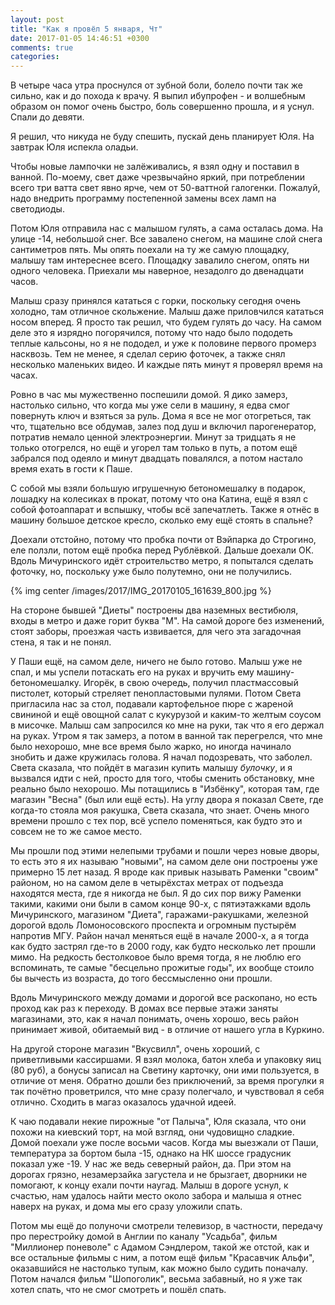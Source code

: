 ```yaml
---
layout: post
title: "Как я провёл 5 января, Чт"
date: 2017-01-05 14:46:51 +0300
comments: true
categories: 
---
```

В четыре часа утра проснулся от зубной боли, болело почти так же сильно, как и до похода к врачу. Я выпил ибупрофен - и волшебным образом он помог очень быстро, боль совершенно прошла, и я уснул. Спали до девяти.

Я решил, что никуда не буду спешить, пускай день планирует Юля. На завтрак Юля испекла оладьи.

Чтобы новые лампочки не залёживались, я взял одну и поставил в ванной. По-моему, свет даже чрезвычайно яркий, при потреблении всего три ватта свет явно ярче, чем от 50-ваттной галогенки. Пожалуй, надо внедрить программу постепенной замены всех ламп на светодиоды.

Потом Юля отправила нас с малышом гулять, а сама осталась дома. На улице -14, небольшой снег. Все завалено снегом, на машине слой снега сантиметров пять. Мы опять поехали на ту же самую площадку, малышу там интереснее всего. Площадку завалило снегом, опять ни одного человека. Приехали мы наверное, незадолго до двенадцати часов. 

Малыш сразу принялся кататься с горки, поскольку сегодня очень холодно, там отличное скольжение. Малыш даже приловчился кататься носом вперед. Я просто так решил, что будем гулять до часу. На самом деле это я изрядно погорячился, потому что надо было пододеть теплые кальсоны, но я не пододел, и уже к половине первого промерз насквозь. Тем не менее, я сделал серию фоточек, а также снял несколько маленьких видео. И каждые пять минут я проверял время на часах.

Ровно в час мы мужественно поспешили домой. Я дико замерз, настолько сильно, что когда мы уже сели в машину, я едва смог повернуть ключ и взяться за руль. Дома я все не мог отогреться, так что, тщательно все обдумав, залез под душ и включил парогенератор, потратив немало ценной электроэнергии. Минут за тридцать я не только отогрелся, но ещё и угорел там только в путь, а потом ещё забрался под одеяло и минут двадцать повалялся, а потом настало время ехать в гости к Паше.

С собой мы взяли большую игрушечную бетономешалку в подарок, лошадку на колесиках в прокат, потому что она Катина, ещё я взял с собой фотоаппарат и вспышку, чтобы всё запечатлеть. Также я отнёс в машину большое детское кресло, сколько ему ещё стоять в спальне?
 
Доехали отстойно, потому что пробка почти от Вэйпарка до Строгино, еле ползли, потом ещё пробка перед Рублёвкой. Дальше доехали ОК. Вдоль Мичуринского идёт строительство метро, я попытался сделать фоточку, но, поскольку уже было полутемно, они не получились.

{% img center /images/2017/IMG_20170105_161639_800.jpg %}

На стороне бывшей "Диеты" построены два наземных вестибюля, входы в метро и даже горит буква "М". На самой дороге без изменений, стоят заборы, проезжая часть извивается, для чего эта загадочная стена, я так и не понял.

У Паши ещё, на самом деле, ничего не было готово. Малыш уже не спал, и мы успели потаскать его на руках и вручить ему машину-бетономешалку. Игорёк, в свою очередь, получил пластмассовый пистолет, который стреляет пенопластовыми пулями. Потом Света пригласила нас за стол, подавали картофельное пюре с жареной свининой и ещё овощной салат с кукурузой и каким-то желтым соусом в мисочке. Малыш сам запросился ко мне на руки, так что я его держал на руках. Утром я так замерз, а потом в ванной так перегрелся, что мне было нехорошо, мне все время было жарко, но иногда начинало знобить и даже кружилась голова. Я начал подозревать, что заболел. Света сказала, что пойдёт в магазин купить малышу _булочку_, и я вызвался идти с ней, просто для того, чтобы сменить обстановку, мне реально было нехорошо. Мы потащились в "Избёнку", которая там, где магазин "Весна" (был или ещё есть). На углу двора я показал Свете, где когда-то стояла моя ракушка, Света сказала, что знает. Очень много времени прошло с тех пор, всё успело поменяться, как будто это и совсем не то же самое место. 

Мы прошли под этими нелепыми трубами и пошли через новые дворы, то есть это я их называю "новыми", на самом деле они построены уже примерно 15 лет назад. Я вроде как привык называть Раменки "своим" районом, но на самом деле в четырёхстах метрах от подъезда находятся места, где я никогда не был. Я до сих пор вижу Раменки такими, какими они были в самом конце 90-х, с пятиэтажками вдоль Мичуринского, магазином "Диета", гаражами-ракушками, железной дорогой вдоль Ломоносовского проспекта и огромным пустырём напротив МГУ. Район начал меняться ещё в начале 2000-х, а я тогда как будто застрял где-то в 2000 году, как будто несколько лет прошли мимо. На редкость бестолковое было время тогда, я не люблю его вспоминать, те самые "бесцельно прожитые годы", их вообще стоило бы вычесть из возраста, до того бессмысленно они прошли. 

Вдоль Мичуринского между домами и дорогой все раскопано, но есть проход как раз к переходу. В домах все первые этажи заняты магазинами, это, как я начал понимать, очень хорошо, весь район принимает живой, обитаемый вид - в отличие от нашего угла в Куркино.

На другой стороне магазин "Вкусвилл", очень хороший, с приветливыми кассиршами. Я взял молока, батон хлеба и упаковку яиц (80 руб), а бонусы записал на Светину карточку, они ими пользуется, в отличие от меня. Обратно дошли без приключений, за время прогулки я так почётно проветрился, что мне сразу полегчало, и чувствовал я себя отлично. Сходить в магаз оказалось удачной идеей.

К чаю подавали некие пирожные "от Палыча", Юля сказала, что они похожи на киевский торт, на мой взгляд, они чудовищно сладкие. Домой поехали уже после восьми часов. Когда мы выезжали от Паши, температура за бортом была -15, однако на НК шоссе градусник показал уже -19. У нас же ведь северный район, да. При этом на дорогах грязно, незамерзайка загустела и не брызгает, дворники не помогают, к концу ехали почти наугад. Малыш в дороге уснул, к счастью, нам удалось найти место около забора и малыша я отнес наверх на руках, и дома мы его сразу уложили спать.

Потом мы ещё до полуночи смотрели телевизор, в частности, передачу про перестройку домой в Англии по каналу "Усадьба", фильм "Миллионер поневоле" с Адамом Сэндлером, такой же отстой, как и все остальные фильмы с ним, а потом ещё фильм "Красавчик Альфи", оказавшийся не настолько тупым, как можно было судить поначалу. Потом начался фильм "Шопоголик", весьма забавный, но я уже так хотел спать, что не смог смотреть и пошёл спать.